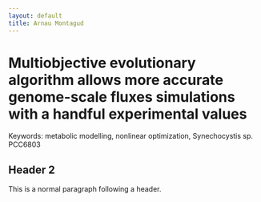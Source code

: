 ```yaml
---
layout: default
title: Arnau Montagud
---
```


# [](#header-1)Multiobjective evolutionary algorithm allows more accurate genome-scale fluxes simulations with a handful experimental values

Keywords: metabolic modelling, nonlinear optimization, Synechocystis sp. PCC6803

## [](#header-2)Header 2

This is a normal paragraph following a header. 
